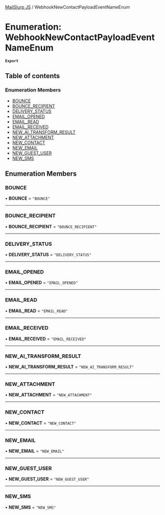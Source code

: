 [MailSlurp JS](../README.md) / WebhookNewContactPayloadEventNameEnum

# Enumeration: WebhookNewContactPayloadEventNameEnum

**`Export`**

## Table of contents

### Enumeration Members

- [BOUNCE](WebhookNewContactPayloadEventNameEnum.md#bounce)
- [BOUNCE\_RECIPIENT](WebhookNewContactPayloadEventNameEnum.md#bounce_recipient)
- [DELIVERY\_STATUS](WebhookNewContactPayloadEventNameEnum.md#delivery_status)
- [EMAIL\_OPENED](WebhookNewContactPayloadEventNameEnum.md#email_opened)
- [EMAIL\_READ](WebhookNewContactPayloadEventNameEnum.md#email_read)
- [EMAIL\_RECEIVED](WebhookNewContactPayloadEventNameEnum.md#email_received)
- [NEW\_AI\_TRANSFORM\_RESULT](WebhookNewContactPayloadEventNameEnum.md#new_ai_transform_result)
- [NEW\_ATTACHMENT](WebhookNewContactPayloadEventNameEnum.md#new_attachment)
- [NEW\_CONTACT](WebhookNewContactPayloadEventNameEnum.md#new_contact)
- [NEW\_EMAIL](WebhookNewContactPayloadEventNameEnum.md#new_email)
- [NEW\_GUEST\_USER](WebhookNewContactPayloadEventNameEnum.md#new_guest_user)
- [NEW\_SMS](WebhookNewContactPayloadEventNameEnum.md#new_sms)

## Enumeration Members

### BOUNCE

• **BOUNCE** = ``"BOUNCE"``

___

### BOUNCE\_RECIPIENT

• **BOUNCE\_RECIPIENT** = ``"BOUNCE_RECIPIENT"``

___

### DELIVERY\_STATUS

• **DELIVERY\_STATUS** = ``"DELIVERY_STATUS"``

___

### EMAIL\_OPENED

• **EMAIL\_OPENED** = ``"EMAIL_OPENED"``

___

### EMAIL\_READ

• **EMAIL\_READ** = ``"EMAIL_READ"``

___

### EMAIL\_RECEIVED

• **EMAIL\_RECEIVED** = ``"EMAIL_RECEIVED"``

___

### NEW\_AI\_TRANSFORM\_RESULT

• **NEW\_AI\_TRANSFORM\_RESULT** = ``"NEW_AI_TRANSFORM_RESULT"``

___

### NEW\_ATTACHMENT

• **NEW\_ATTACHMENT** = ``"NEW_ATTACHMENT"``

___

### NEW\_CONTACT

• **NEW\_CONTACT** = ``"NEW_CONTACT"``

___

### NEW\_EMAIL

• **NEW\_EMAIL** = ``"NEW_EMAIL"``

___

### NEW\_GUEST\_USER

• **NEW\_GUEST\_USER** = ``"NEW_GUEST_USER"``

___

### NEW\_SMS

• **NEW\_SMS** = ``"NEW_SMS"``
